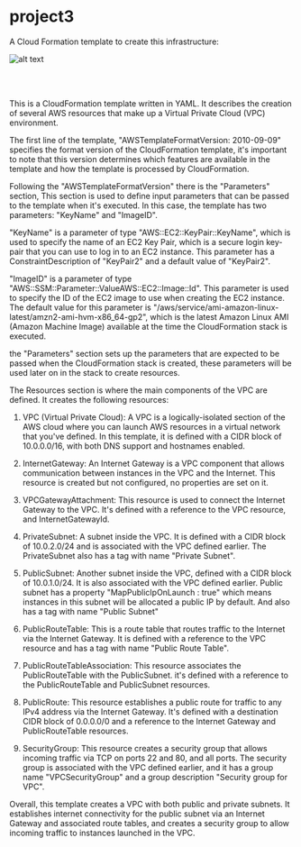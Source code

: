 # project3





A Cloud Formation template to create this infrastructure:

![alt text](https://github.com/otammato/project3_vpc_ec2_as_nat_igw/blob/main/Project3.png?raw=true)

<br><br>


This is a CloudFormation template written in YAML. It describes the creation of several AWS resources that make up a Virtual Private Cloud (VPC) environment.


The first line of the template, "AWSTemplateFormatVersion: 2010-09-09" specifies the format version of the CloudFormation template, it's important to note that this version determines which features are available in the template and how the template is processed by CloudFormation.

Following the "AWSTemplateFormatVersion" there is the "Parameters" section, This section is used to define input parameters that can be passed to the template when it's executed. In this case, the template has two parameters: "KeyName" and "ImageID".

"KeyName" is a parameter of type "AWS::EC2::KeyPair::KeyName", which is used to specify the name of an EC2 Key Pair, which is a secure login key-pair that you can use to log in to an EC2 instance. This parameter has a ConstraintDescription of "KeyPair2" and a default value of "KeyPair2".

"ImageID" is a parameter of type "AWS::SSM::Parameter::ValueAWS::EC2::Image::Id". This parameter is used to specify the ID of the EC2 image to use when creating the EC2 instance. The default value for this parameter is "/aws/service/ami-amazon-linux-latest/amzn2-ami-hvm-x86_64-gp2", which is the latest Amazon Linux AMI (Amazon Machine Image) available at the time the CloudFormation stack is executed.

the "Parameters" section sets up the parameters that are expected to be passed when the CloudFormation stack is created, these parameters will be used later on in the stack to create resources.



The Resources section is where the main components of the VPC are defined. It creates the following resources:

1. VPC (Virtual Private Cloud): A VPC is a logically-isolated section of the AWS cloud where you can launch AWS resources in a virtual network that you've defined. In this template, it is defined with a CIDR block of 10.0.0.0/16, with both DNS support and hostnames enabled.

2. InternetGateway: An Internet Gateway is a VPC component that allows communication between instances in the VPC and the Internet. This resource is created but not configured, no properties are set on it.

3. VPCGatewayAttachment: This resource is used to connect the Internet Gateway to the VPC. It's defined with a reference to the VPC resource, and InternetGatewayId.

4. PrivateSubnet: A subnet inside the VPC. It is defined with a CIDR block of 10.0.2.0/24 and is associated with the VPC defined earlier. The PrivateSubnet also has a tag with name "Private Subnet".

5. PublicSubnet: Another subnet inside the VPC, defined with a CIDR block of 10.0.1.0/24. It is also associated with the VPC defined earlier. Public subnet has a property "MapPublicIpOnLaunch : true" which means instances in this subnet will be allocated a public IP by default. And also has a tag with name "Public Subnet"

6. PublicRouteTable: This is a route table that routes traffic to the Internet via the Internet Gateway. It is defined with a reference to the VPC resource and has a tag with name "Public Route Table".

7. PublicRouteTableAssociation: This resource associates the PublicRouteTable with the PublicSubnet. it's defined with a reference to the PublicRouteTable and PublicSubnet resources.

8. PublicRoute: This resource establishes a public route for traffic to any IPv4 address via the Internet Gateway. It's defined with a destination CIDR block of 0.0.0.0/0 and a reference to the Internet Gateway and PublicRouteTable resources.

9. SecurityGroup: This resource creates a security group that allows incoming traffic via TCP on ports 22 and 80, and all ports. The security group is associated with the VPC defined earlier, and it has a group name "VPCSecurityGroup" and a group description "Security group for VPC".

Overall, this template creates a VPC with both public and private subnets. It establishes internet connectivity for the public subnet via an Internet Gateway and associated route tables, and creates a security group to allow incoming traffic to instances launched in the VPC.
